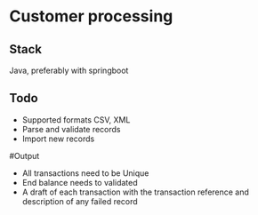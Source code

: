# Customer processing

## Stack
Java, preferably with springboot

## Todo
- Supported formats CSV, XML
- Parse and validate records
- Import new records

#Output
- All transactions need to be Unique
- End balance needs to validated
- A draft of each transaction with the transaction reference and description of any failed record